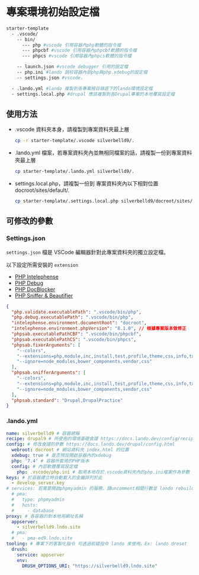 # 專案環境初始設定檔

```sh
starter-template
  - .vscode/
    -- bin/
      --- php #vscode 引用容器內php軟體的指令檔
      --- phpcbf #vscode 引用容器內phpcbf軟體的指令檔
      --- phpcs #vscode 引用容器內phpcs軟體的指令檔

    -- launch.json #vscode debugger 引用的設定檔
    -- php.ini #lando 調校容器內部php與php.xdebug的設定檔
    -- settings.json #vscode，

  - .lando.yml #lando 複製到各專案根目錄底下的lando環境設定檔
  - settings.local.php #drupal 應該複製到各Drupal專案的本地覆寫設定檔
```

## 使用方法

* .vscode 資料夾本身，請複製到專案資料夾最上層
  ```sh
  cp -r starter-template/.vscode silverbelld9/.
  ```

* .lando.yml 檔案，若專案資料夾內並無相同檔案的話，請複製一份到專案資料夾最上層
  ```sh
  cp starter-template/.lando.yml silverbelld9/.
  ```

* settings.local.php，請複製一份到 專案資料夾內以下相對位置 docroot/sites/default/.
  ```sh
  cp starter-template/.settings.local.php silverbelld9/docroot/sites/default/.
  ```

## 可修改的參數

### Settings.json

`settings.json` 檔是 VSCode 編輯器針對此專案資料夾的獨立設定檔。

以下設定所需安裝的 `extension`

* [PHP Intelephense](https://marketplace.visualstudio.com/items?itemName=bmewburn.vscode-intelephense-client)
* [PHP Debug](https://marketplace.visualstudio.com/items?itemName=xdebug.php-debug)
* [PHP DocBlocker](https://marketplace.visualstudio.com/items?itemName=neilbrayfield.php-docblocker)
* [PHP Sniffer & Beautifier](https://marketplace.visualstudio.com/items?itemName=ValeryanM.vscode-phpsab)

```json
{
  "php.validate.executablePath": ".vscode/bin/php",
  "php.debug.executablePath": ".vscode/bin/php",
  "intelephense.environment.documentRoot": "docroot",
  "intelephense.environment.phpVersion": "8.1.0", // 根據專案版本做修正
  "phpsab.executablePathCBF": ".vscode/bin/phpcbf",
  "phpsab.executablePathCS": ".vscode/bin/phpcs",
  "phpsab.fixerArguments": [
    "--colors",
    "--extensions=php,module,inc,install,test,profile,theme,css,info,txt,md,yml",
    "--ignore=node_modules,bower_components,vendor,css"
  ],
  "phpsab.snifferArguments": [
    "--colors",
    "--extensions=php,module,inc,install,test,profile,theme,css,info,txt,md,yml",
    "--ignore=node_modules,bower_components,vendor,css"
  ],
  "phpsab.standard": "Drupal,DrupalPractice"
}
```

### .lando.yml

```yaml
name: silverbelld9 # 容器總稱
recipe: drupal9 # 所使用的環境基礎食譜 https://docs.lando.dev/config/recipes.html
config: # 修改食譜的參數 https://docs.lando.dev/drupal/config.html
  webroot: docroot # 網站資料夾 index.html 的位置
  xdebug: true # 是否預設開啟容器內的xdebug
  php: '7.4' # 容器所套用的PHP版本
  config: # 內部軟體覆寫設定檔
    php: .vscode/php.ini # 取用本地存於.vscode資料夾內的php.ini檔案作為參數
keys: # 於容器建立時自動載入的金鑰詳列於此
  - develop_server.key
# services: 若需要開啟phpmyadmin 的服務，請uncomment相關行數並 lando rebuild -y
  # pma:
  #   type: phpmyadmin
  #   hosts:
  #     - database
proxy: # 各容器的對本地用網址名稱
  appserver:
    - silverbelld9.lndo.site
  # pma:
  #   - pma-ed9.lndo.site
tooling: # 專案下的客製化指令 可透過前綴指令 lando 來使用。Ex: lando dreset
  drush:
    service: appserver
    env:
      DRUSH_OPTIONS_URI: "https://silverbelld9.lndo.site"

```